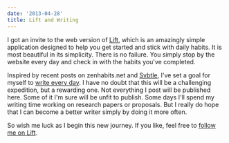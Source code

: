 ```yaml
---
date: '2013-04-28'
title: Lift and Writing
---
```


<p>I got an invite to the web version of <a href="http://lift.do">Lift</a>, which is an amazingly simple application designed to help you get started and stick with daily habits. It is most beautiful in its simplicity. There is no failure. You simply stop by the website every day and check in with the habits you&#039;ve completed.</p>

<p>Inspired by recent posts on zenhabits.net and <a href="http://owened.co.nz/too-busy-consuming-to-create/">Svbtle</a>, I&#039;ve set a goal for myself to <a href="http://zenhabits.net/write-daily/">write every day</a>. I have no doubt that this will be a challenging expedition, but a rewarding one. Not everything I post will be published here. Some of it I&#039;m sure will be unfit to publish. Some days I&#039;ll spend my writing time working on research papers or proposals. But I really do hope that I can become a better writer simply by doing it more often.</p>

<p>So wish me luck as I begin this new journey. If you like, feel free to <a href="http://lift.do/users/7acee21af9eba5e51e2e">follow me on Lift</a>.</p>